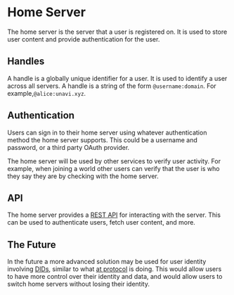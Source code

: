 # Home Server

The home server is the server that a user is registered on. It is used to store user content and provide authentication for the user.

## Handles

A handle is a globally unique identifier for a user. It is used to identify a user across all servers. A handle is a string of the form `@username:domain`. For example,`@alice:unavi.xyz`.

## Authentication

Users can sign in to their home server using whatever authentication method the home server supports. This could be a username and password, or a third party OAuth provider.

The home server will be used by other services to verify user activity. For example, when joining a world other users can verify that the user is who they say they are by checking with the home server.

## API

The home server provides a [REST API](./api) for interacting with the server. This can be used to authenticate users, fetch user content, and more.

## The Future

In the future a more advanced solution may be used for user identity involving [DIDs](https://w3c-ccg.github.io/did-spec/), similar to what [at protocol](https://atproto.com/guides/identity) is doing. This would allow users to have more control over their identity and data, and would allow users to switch home servers without losing their identity.
